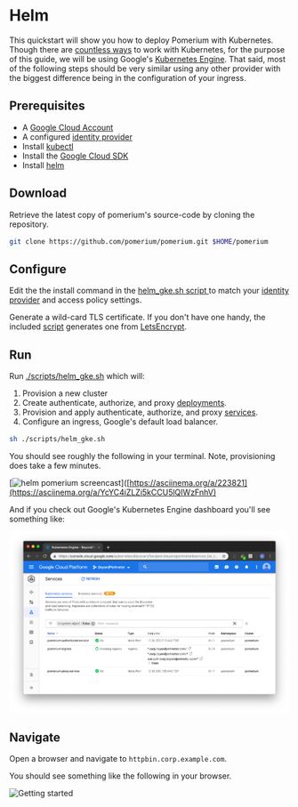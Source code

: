 # Helm

This quickstart will show you how to deploy Pomerium with Kubernetes. Though there are [countless ways](https://kubernetes.io/docs/setup/pick-right-solution/) to work with Kubernetes, for the purpose of this guide, we will be using Google's [Kubernetes Engine](https://cloud.google.com/kubernetes-engine/). That said, most of the following steps should be very similar using any other provider with the biggest difference being in the configuration of your ingress. 


## Prerequisites

- A [Google Cloud Account](https://console.cloud.google.com/)
- A configured [identity provider]
- Install [kubectl](https://kubernetes.io/docs/tasks/tools/install-kubectl/)
- Install the [Google Cloud SDK](https://cloud.google.com/kubernetes-engine/docs/quickstart)
- Install [helm](https://helm.sh/docs/using_helm/)

## Download

Retrieve the latest copy of pomerium's source-code by cloning the repository.

```bash
git clone https://github.com/pomerium/pomerium.git $HOME/pomerium
```

## Configure

Edit the the install command in the [helm_gke.sh script ][./scripts/helm_gke.sh] to match your [identity provider] and access policy settings.


Generate a wild-card TLS certificate. If you don't have one handy, the included [script] generates one from [LetsEncrypt].

## Run

Run [./scripts/helm_gke.sh] which will:

1. Provision a new cluster
2. Create authenticate, authorize, and proxy [deployments](https://cloud.google.com/kubernetes-engine/docs/concepts/deployment).
3. Provision and apply authenticate, authorize, and proxy [services](https://cloud.google.com/kubernetes-engine/docs/concepts/service).
4. Configure an ingress, Google's default load balancer.

```bash
sh ./scripts/helm_gke.sh
```

You should see roughly the following in your terminal. Note, provisioning does take a few minutes.

[![helm pomerium screencast](https://asciinema.org/a/223821.svg)]([https://asciinema.org/a/223821](https://asciinema.org/a/YcYC4iZLZi5kCCU5lQIWzFnhV)

And if you check out Google's Kubernetes Engine dashboard you'll see something like:

![Google's Kubernetes Engine dashboard](./kubernetes-gke.png)

## Navigate

Open a browser and navigate to `httpbin.corp.example.com`.

You should see something like the following in your browser.

![Getting started](./get-started.gif)

[./scripts/helm_gke.sh]: ../docs/examples.html#google-kubernetes-engine
[example kubernetes files]: ../docs/examples.html#google-kubernetes-engine
[helloworld]: https://hub.docker.com/r/tutum/hello-world
[httpbin]: https://httpbin.org/
[identity provider]: ../docs/identity-providers.md
[letsencrypt]: https://letsencrypt.org/
[script]: https://github.com/pomerium/pomerium/blob/master/scripts/generate_wildcard_cert.sh
